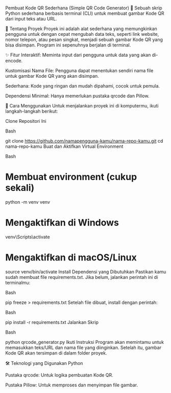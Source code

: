 Pembuat Kode QR Sederhana (Simple QR Code Generator) 🐍
Sebuah skrip Python sederhana berbasis terminal (CLI) untuk membuat gambar Kode QR dari input teks atau URL.

📜 Tentang Proyek
Proyek ini adalah alat sederhana yang memungkinkan pengguna untuk dengan cepat mengubah data teks, seperti link website, nomor telepon, atau pesan singkat, menjadi sebuah gambar Kode QR yang bisa disimpan. Program ini sepenuhnya berjalan di terminal.

✨ Fitur
Interaktif: Meminta input dari pengguna untuk data yang akan di-encode.

Kustomisasi Nama File: Pengguna dapat menentukan sendiri nama file untuk gambar Kode QR yang akan disimpan.

Sederhana: Kode yang ringan dan mudah dipahami, cocok untuk pemula.

Dependensi Minimal: Hanya memerlukan pustaka qrcode dan Pillow.

🚀 Cara Menggunakan
Untuk menjalankan proyek ini di komputermu, ikuti langkah-langkah berikut:

Clone Repositori Ini

Bash

git clone https://github.com/namapengguna-kamu/nama-repo-kamu.git
cd nama-repo-kamu
Buat dan Aktifkan Virtual Environment

Bash

# Membuat environment (cukup sekali)
python -m venv venv

# Mengaktifkan di Windows
venv\Scripts\activate

# Mengaktifkan di macOS/Linux
source venv/bin/activate
Install Dependensi yang Dibutuhkan
Pastikan kamu sudah membuat file requirements.txt. Jika belum, jalankan perintah ini di terminalmu:

Bash

pip freeze > requirements.txt
Setelah file dibuat, install dengan perintah:

Bash

pip install -r requirements.txt
Jalankan Skrip

Bash

python qrcode_generator.py
Ikuti Instruksi
Program akan memintamu untuk memasukkan teks/URL dan nama file yang diinginkan. Setelah itu, gambar Kode QR akan tersimpan di dalam folder proyek.

🛠️ Teknologi yang Digunakan
Python

Pustaka qrcode: Untuk logika pembuatan Kode QR.

Pustaka Pillow: Untuk memproses dan menyimpan file gambar.
